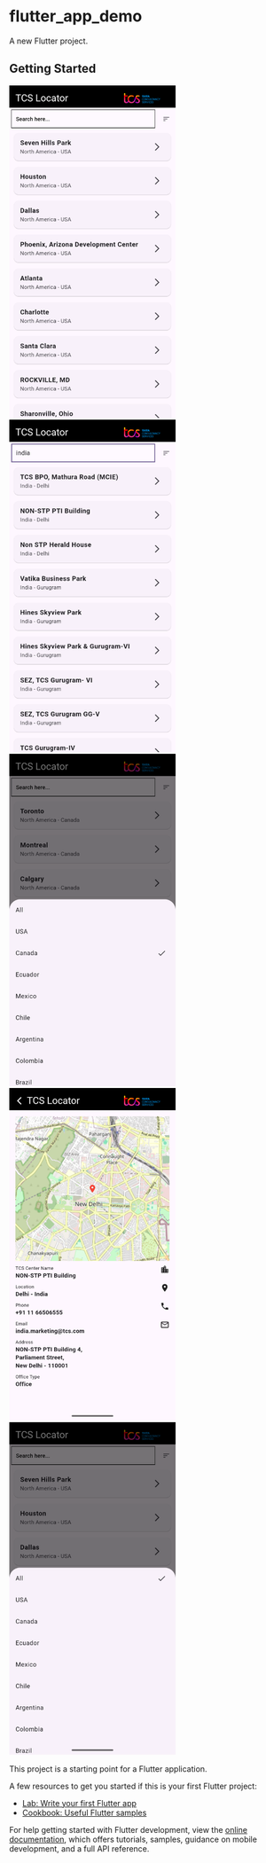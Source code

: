 # flutter_app_demo

A new Flutter project.

## Getting Started
<img src="https://github.com/anusreepalangadan/Tcs-locator/blob/03d89ddefb8bd644a92ceb6646ce95e84833bc12/Screenshot_1734069358.png" width="300" />
<img src="https://github.com/anusreepalangadan/Tcs-locator/blob/03d89ddefb8bd644a92ceb6646ce95e84833bc12/Screenshot_1734069377.png" width="300" />
<img src="https://github.com/anusreepalangadan/Tcs-locator/blob/03d89ddefb8bd644a92ceb6646ce95e84833bc12/Screenshot_1734069420.png" width="300" />
<img src="https://github.com/anusreepalangadan/Tcs-locator/blob/03d89ddefb8bd644a92ceb6646ce95e84833bc12/Screenshot_1734074415.png" width="300" />
<img src="https://github.com/anusreepalangadan/Tcs-locator/blob/03d89ddefb8bd644a92ceb6646ce95e84833bc12/Screenshot_1734074490.png" width="300" />

This project is a starting point for a Flutter application.

A few resources to get you started if this is your first Flutter project:

- [Lab: Write your first Flutter app](https://docs.flutter.dev/get-started/codelab)
- [Cookbook: Useful Flutter samples](https://docs.flutter.dev/cookbook)

For help getting started with Flutter development, view the
[online documentation](https://docs.flutter.dev/), which offers tutorials,
samples, guidance on mobile development, and a full API reference.

